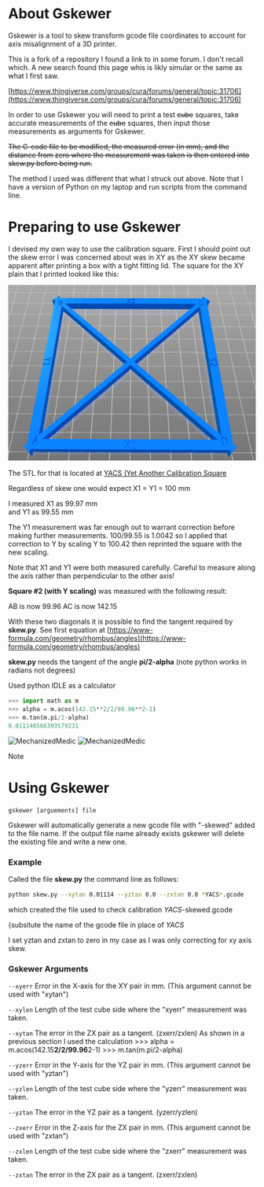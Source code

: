 # About Gskewer
Gskewer is a tool to skew transform gcode file coordinates to account for axis misalignment of a 3D printer.

This is a fork of a repository I found a link to in some forum. I don't recall which. A new search found this page whis is likly simular or the same as what I first saw.

[https://www.thingiverse.com/groups/cura/forums/general/topic:31706](https://www.thingiverse.com/groups/cura/forums/general/topic:31706)

In order to use Gskewer you will need to print a test ~~cube~~ squares, take accurate measurements of the ~~cube~~ squares, then input those measurements as arguments 
for Gskewer. 

~~The G-code file to be modified, the measured error (in mm), and the distance from zero where the measurement was taken is then entered into skew.py before being run.~~

The method I used was different that what I struck out above. Note that I have a version of Python on my laptop and run scripts from the command line.

# Preparing to use Gskewer
I devised my own way to use the calibration square. First I should point out the skew error I was concerned about was in XY 
as the XY skew became apparent after printing a box with a tight fitting lid. The square for the XY plain that I printed looked like this:

![](calibration_square.png)

The STL for that is located at [YACS (Yet Another Calibration Square](https://www.thingiverse.com/thing:2563185)

Regardless of skew one would expect X1 = Y1 = 100 mm

I measured X1 as 99.97 mm  
and Y1 as 99.55 mm

The Y1 measurement was far enough out to warrant correction before making further measurements.
100/99.55 is 1.0042 so I applied that correction to Y by scaling Y to 100.42 then reprinted the square with the new scaling.

Note that X1 and Y1 were both measured carefully. Careful to measure along the axis rather than perpendicular to the other axis!

**Square #2 (with Y scaling)** was measured with the following result:

AB is now 99.96
AC is now 142.15

With these two diagonals it is possible to find the tangent required by **skew.py**.
See first equation at [https://www-formula.com/geometry/rhombus/angles](https://www-formula.com/geometry/rhombus/angles)
 
**skew.py** needs the tangent of the angle **pi/2-alpha**
(note python works in radians not degrees)

Used python IDLE as a calculator

~~~~python
>>> import math as m
>>> alpha = m.acos(142.15**2/2/99.96**2-1)
>>> m.tan(m.pi/2-alpha)
0.011140566393579231
~~~~
 

![MechanizedMedic](https://github.com/MechanizedMedic/gskewer/raw/master/gskewer_measuring1.png "Positive skew error.")
![MechanizedMedic](https://github.com/MechanizedMedic/gskewer/raw/master/gskewer_measuring2.png "Negative skew error.")

Note 

# Using Gskewer
`gskewer [arguements] file`

Gskewer will automatically generate a new gcode file with "-skewed" added to the file name. If the output file name already exists gskewer will delete 
the existing file and write a new one.

### Example

Called the file **skew.py** the command line as follows:

~~~~bash
python skew.py --xytan 0.01114 --yztan 0.0 --zxtan 0.0 *YACS*.gcode
~~~~

which created the file used to check calibration
*YACS*-skewed.gcode
 
 {subsitute the name of the gcode file in place of *YACS*
 
 I set yztan and zxtan to zero in my case as I was only correcting for xy axis skew.

### Gskewer Arguments
`--xyerr`
	Error in the X-axis for the XY pair in mm. (This argument cannot be used with "xytan")

`--xylen`
	Length of the test cube side where the "xyerr" measurement was taken.

`--xytan`
	The error in the ZX pair as a tangent. (zxerr/zxlen)
	As shown in a previous section I used the calculation
	>>> alpha = m.acos(142.15**2/2/99.96**2-1)
    >>> m.tan(m.pi/2-alpha)

`--yzerr`
	Error in the Y-axis for the YZ pair in mm. (This argument cannot be used with "yztan")

`--yzlen`
	Length of the test cube side where the "yzerr" measurement was taken.

`--yztan`
	The error in the YZ pair as a tangent. (yzerr/yzlen)

`--zxerr`
	Error in the Z-axis for the ZX pair in mm. (This argument cannot be used with "zxtan")

`--zxlen`
	Length of the test cube side where the "zxerr" measurement was taken.

`--zxtan`
	The error in the ZX pair as a tangent. (zxerr/zxlen)
